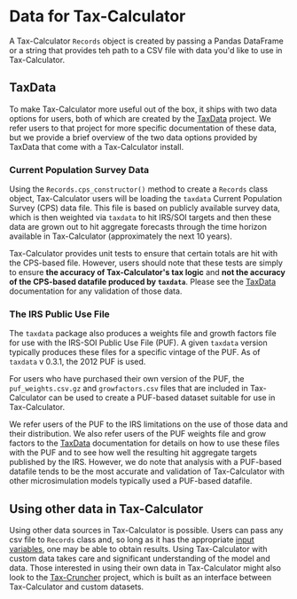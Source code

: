 Data for Tax-Calculator
=======================

A Tax-Calculator `Records` object is created by passing a Pandas DataFrame or a string that provides teh path to a CSV file with data you'd like to use in Tax-Calculator.


## TaxData

To make Tax-Calculator more useful out of the box, it ships with two data options for users, both of which are created by the [TaxData](https://github.com/PSLmodels/TaxData) project.  We refer users to that project for more specific documentation of these data, but we provide a brief overview of the two data options provided by TaxData that come with a Tax-Calculator install.

### Current Population Survey Data

Using the `Records.cps_constructor()` method to create a `Records` class object, Tax-Calculator users will be loading the `taxdata`  Current Population Survey (CPS) data file. This file is based on publicly available survey data, which is then weighted via `taxdata` to hit IRS/SOI targets and then these data are grown out to hit aggregate forecasts through the time horizon available in Tax-Calculator (approximately the next 10 years).

Tax-Calculator provides unit tests to ensure that certain totals are hit with the CPS-based file.  However, users should note that these tests are simply to ensure **the accuracy of Tax-Calculator's tax logic** and **not the accuracy of the CPS-based datafile produced by `taxdata`**.  Please see the [TaxData](https://github.com/PSLmodels/TaxData) documentation for any validation of those data.

### The IRS Public Use File

The `taxdata` package also produces a weights file and growth factors file for use with the IRS-SOI Public Use File (PUF).  A given `taxdata` version typically produces these files for a specific vintage of the PUF.  As of `taxdata` v 0.3.1, the 2012 PUF is used.

For users who have purchased their own version of the PUF, the `puf_weights.csv.gz` and `growfactors.csv` files that are included in Tax-Calculator can be used to create a PUF-based dataset suitable for use in Tax-Calculator.

We refer users of the PUF to the IRS limitations on the use of those data and their distribution.  We also refer users of the PUF weights file and grow factors to the [TaxData](https://github.com/PSLmodels/TaxData) documentation for details on how to use these files with the PUF and to see how well the resulting hit aggregate targets published by the IRS.  However, we do note that analysis with a PUF-based datafile tends to be the most accurate and validation of Tax-Calculator with other microsimulation models typically used a PUF-based datafile.

## Using other data in Tax-Calculator

Using other data sources in Tax-Calculator is possible.  Users can pass any csv file to `Records` class and, so long as it has the appropriate [input variables](https://taxcalc.pslmodels.org/guide/input_vars.html), one may be able to obtain results.  Using Tax-Calculator with custom data takes care and significant understanding of the model and data.  Those interested in using their own data in Tax-Calculator might also look to the [Tax-Cruncher](https://github.com/PSLmodels/Tax-Cruncher) project, which is built as an interface between Tax-Calculator and custom datasets.

